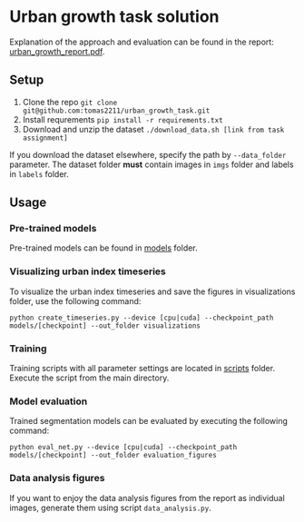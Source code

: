 # Urban growth task solution


Explanation of the approach and evaluation can be found in the report: [urban_growth_report.pdf](urban_growth_report.pdf).

## Setup

1. Clone the repo `git clone git@github.com:tomas2211/urban_growth_task.git`
2. Install requrements `pip install -r requirements.txt`
3. Download and unzip the dataset `./download_data.sh [link from task assignment]`

If you download the dataset elsewhere, specify the path by `--data_folder` parameter. The dataset folder **must** contain images in `imgs` folder and labels in `labels` folder.

## Usage

### Pre-trained models

Pre-trained models can be found in [models](models) folder.

### Visualizing urban index timeseries

To visualize the urban index timeseries and save the figures in visualizations folder, use the following command:

```shell script
python create_timeseries.py --device [cpu|cuda] --checkpoint_path models/[checkpoint] --out_folder visualizations
```

### Training

Training scripts with all parameter settings are located in [scripts](scripts_old) folder. Execute the script from the main directory.

### Model evaluation

Trained segmentation models can be evaluated by executing the following command:

```shell script
python eval_net.py --device [cpu|cuda] --checkpoint_path models/[checkpoint] --out_folder evaluation_figures
```

### Data analysis figures

If you want to enjoy the data analysis figures from the report as individual images, generate them using script `data_analysis.py`.